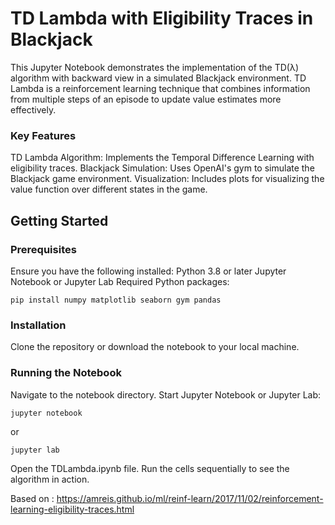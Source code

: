 # TD Lambda with Eligibility Traces in Blackjack
This Jupyter Notebook demonstrates the implementation of the TD(λ) algorithm with backward view in a simulated Blackjack environment. TD Lambda is a reinforcement learning technique that combines information from multiple steps of an episode to update value estimates more effectively.

### Key Features
TD Lambda Algorithm: Implements the Temporal Difference Learning with eligibility traces.
Blackjack Simulation: Uses OpenAI's gym to simulate the Blackjack game environment.
Visualization: Includes plots for visualizing the value function over different states in the game.
## Getting Started

### Prerequisites
Ensure you have the following installed:
Python 3.8 or later
Jupyter Notebook or Jupyter Lab
Required Python packages:
```
pip install numpy matplotlib seaborn gym pandas
```
### Installation
Clone the repository or download the notebook to your local machine.

### Running the Notebook
Navigate to the notebook directory.
Start Jupyter Notebook or Jupyter Lab:
```
jupyter notebook
```
or
```
jupyter lab
```
Open the TDLambda.ipynb file.
Run the cells sequentially to see the algorithm in action.

Based on : https://amreis.github.io/ml/reinf-learn/2017/11/02/reinforcement-learning-eligibility-traces.html
